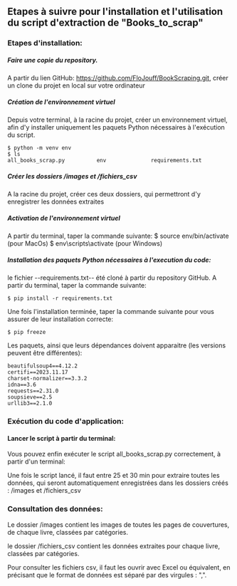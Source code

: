 ## Etapes à suivre pour l'installation et l'utilisation du script d'extraction de "Books_to_scrap"

### Etapes d'installation:

##### Faire une copie du repository.

A partir du lien GitHub: https://github.com/FloJouff/BookScraping.git, créer un clone du projet en local sur votre ordinateur


##### Création de l'environnement virtuel 

Depuis votre terminal, à la racine du projet, créer un environnement virtuel, afin d'y installer uniquement les paquets Python nécessaires à l'exécution du script.

    $ python -m venv env
    $ ls
    all_books_scrap.py          env              requirements.txt

##### Créer les dossiers /images et /fichiers_csv 

A la racine du projet, créer ces deux dossiers, qui permettront d'y enregistrer les données extraites

##### Activation de l'environnement virtuel

A partir du terminal, taper la commande suivante:
    $ source env/bin/activate (pour MacOs)
    $ env\scripts\activate (pour Windows)

##### Installation des paquets Python nécessaires à l'execution du code: 

le fichier --requirements.txt-- été cloné à partir du repository GitHub.
A partir du terminal, taper la commande suivante:
   
    $ pip install -r requirements.txt

Une fois l'installation terminée, taper la commande suivante pour vous assurer de leur installation correcte:

    $ pip freeze

Les paquets, ainsi que leurs dépendances doivent apparaitre (les versions peuvent être différentes):

    beautifulsoup4==4.12.2
    certifi==2023.11.17
    charset-normalizer==3.3.2
    idna==3.6
    requests==2.31.0
    soupsieve==2.5
    urllib3==2.1.0


### Exécution du code d'application:

#### Lancer le script à partir du terminal: 

Vous pouvez enfin exécuter le script all_books_scrap.py correctement, à partir d'un terminal:

Une fois le script lancé, il faut entre 25 et 30 min pour extraire toutes les données, qui seront automatiquement enregistrées dans les dossiers créés : /images et /fichiers_csv

### Consultation des données:

Le dossier /images contient les images de toutes les pages de couvertures, de chaque livre, classées par catégories.

le dossier /fichiers_csv contient les données extraites pour chaque livre, classées par catégories.

Pour consulter les fichiers csv, il faut les ouvrir avec Excel ou équivalent, en précisant que le format de données est séparé par des virgules : ",".